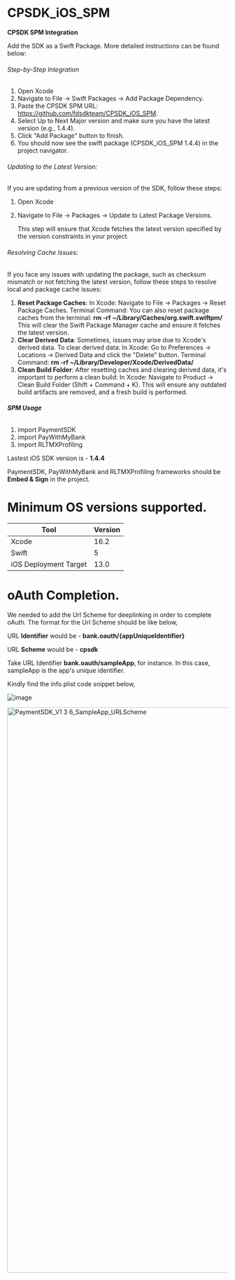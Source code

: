 # CPSDK_iOS_SPM

**CPSDK SPM Integration**

Add the SDK as a Swift Package. More detailed instructions can be found below:

###### Step-by-Step Integration

1. Open Xcode
2. Navigate to File -> Swift Packages -> Add Package Dependency.
3. Paste the CPSDK SPM URL: https://github.com/fdsdkteam/CPSDK_iOS_SPM.
4. Select Up to Next Major version and make sure you have the latest version (e.g., 1.4.4).
5. Click "Add Package" button to finish.
6. You should now see the swift package (CPSDK_iOS_SPM 1.4.4) in the project navigator.

###### Updating to the Latest Version:
If you are updating from a previous version of the SDK, follow these steps:
1.	Open Xcode
2.	Navigate to File -> Packages -> Update to Latest Package Versions.

  	This step will ensure that Xcode fetches the latest version specified by the version constraints in your project.
  	
  	
###### Resolving Cache Issues:
If you face any issues with updating the package, such as checksum mismatch or not fetching the latest version, follow these steps to resolve local and package cache issues:
1.	**Reset Package Caches**:
   In Xcode: Navigate to File -> Packages -> Reset Package Caches.
  	Terminal Command: You can also reset package caches from the terminal:
  	**rm -rf ~/Library/Caches/org.swift.swiftpm/**
  	This will clear the Swift Package Manager cache and ensure it fetches the latest version.
2.	**Clear Derived Data**:
   Sometimes, issues may arise due to Xcode's derived data.
  	To clear derived data:
  	In Xcode: Go to Preferences -> Locations -> Derived Data and click the "Delete" button.
	Terminal Command: **rm -rf ~/Library/Developer/Xcode/DerivedData/**
3. **Clean Build Folder**:
   After resetting caches and clearing derived data, it's important to perform a clean build:
   In Xcode: Navigate to Product -> Clean Build Folder (Shift + Command + K).
   This will ensure any outdated build artifacts are removed, and a fresh build is performed.



###### **SPM Usage**

1. import PaymentSDK
2. import PayWithMyBank
3. import RLTMXProfiling

Lastest iOS SDK version is - **1.4.4**

PaymentSDK, PayWithMyBank and RLTMXProfiling frameworks should be **Embed & Sign** in the project.


# **Minimum OS versions supported.**

| Tool| Version| 
|---------------|------|
|Xcode |16.2| 
|Swift |5|
|iOS Deployment Target |13.0| 



# **oAuth Completion.**

We needed to add the Url Scheme for deeplinking in order to complete oAuth. The format for the Url Scheme should be like below,

URL **Identifier** would be - **bank.oauth/{appUniqueIdentifier}**

URL **Scheme** would be - **cpsdk**

Take URL Identifier **bank.oauth/sampleApp**, for instance. In this case, sampleApp is the app's unique identifier.

Kindly find the info.plist code snippet below,

![image](https://github.com/user-attachments/assets/3e0d4f75-e539-4aef-9a1f-f0b2c00f10cf)



<img width="1292" alt="PaymentSDK_V1 3 6_SampleApp_URLScheme" src="https://github.com/user-attachments/assets/6c1b13f4-b14a-41ac-8860-1e67bca52c65">
